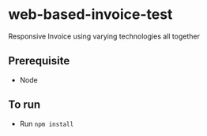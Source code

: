 # web-based-invoice-test
Responsive Invoice using varying technologies all together

## Prerequisite
- Node

## To run
- Run `npm install`


